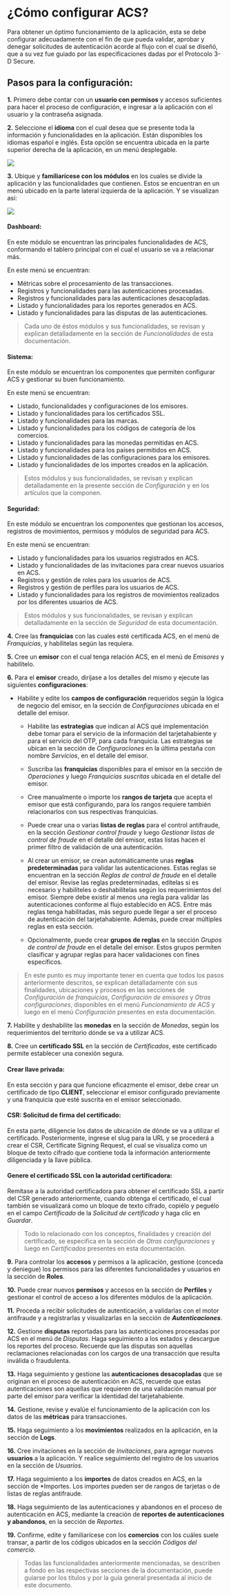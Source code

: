 # ¿Cómo configurar ACS?

Para obtener un óptimo funcionamiento de la aplicación, esta se debe configurar adecuadamente con el fin de que pueda validar, aprobar y denegar solicitudes de autenticación acorde al flujo con el cual se diseñó, que a su vez fue guiado por las especificaciones dadas por el Protocolo 3-D Secure.

## Pasos para la configuración:

**1.** Primero debe contar con un **usuario con permisos** y accesos suficientes para hacer el proceso de configuración, e ingresar a la aplicación con el usuario y la contraseña asignada.

**2.** Seleccione el **idioma** con el cual desea que se presente toda la información y funcionalidades en la aplicación. Están disponibles los idiomas español e inglés. Esta opción se encuentra ubicada en la parte superior derecha de la aplicación, en un menú desplegable.

![](https://wiki.placetopay.com/images/3/34/Language-configuration.png)

**3.** Ubique y **familiarícese con los módulos** en los cuales se divide la aplicación y las funcionalidades que contienen. Estos se encuentran en un menú ubicado en la parte lateral izquierda de la aplicación. Y se visualizan así:

![](https://wiki.placetopay.com/images/f/f5/Lateral-menu-options.png)

#### Dashboard:
En este módulo se encuentran las principales funcionalidades de ACS, conformando el tablero principal con el cual el usuario se va a relacionar más.

  En este menú se encuentran:

  - Métricas sobre el procesamiento de las transacciones.
  - Registros y funcionalidades para las autenticaciones procesadas.
  - Registros y funcionalidades para las autenticaciones desacopladas.
  - Listado y funcionalidades para los reportes generados en ACS.
  - Listado y funcionalidades para las disputas de las autenticaciones.


> Cada uno de éstos módulos y sus funcionalidades, se revisan y explican detalladamente en la sección de *Funcionalidades* de esta documentación.

#### Sistema:
En este módulo se encuentran los componentes que permiten configurar ACS y gestionar su buen funcionamiento. 

  En este menú se encuentran:

  - Listado, funcionalidades y configuraciones de los emisores.
  - Listado y funcionalidades para los certificados SSL.
  - Listado y funcionalidades para las marcas.
  - Listado y funcionalidades para los códigos de categoría de los comercios.
  - Listado y funcionalidades para las monedas permitidas en ACS.
  - Listado y funcionalidades para los países permitidos en ACS.
  - Listado y funcionalidades de las configuraciones para los emisores.
  - Listado y funcionalidades de los importes creados en la aplicación.

> Estos módulos y sus funcionalidades, se revisan y explican detalladamente en la presente sección de *Configuración*  y en los artículos que la componen.

#### Seguridad:
En este módulo se encuentran los componentes que gestionan los accesos, registros de movimientos, permisos y módulos de seguridad para ACS.

  En este menú se encuentran:
   - Listado y funcionalidades para los usuarios registrados en ACS.
  - Listado y funcionalidades de las invitaciones para crear nuevos usuarios en ACS.
   - Registros y gestión de roles para los usuarios de ACS.
   - Registros y gestión de perfiles para los usuarios de ACS.
   - Listado y funcionalidades para los registros de movimientos realizados por los diferentes usuarios de ACS.

 > Estos módulos y sus funcionalidades, se revisan y explican detalladamente en la sección de *Seguridad* de esta documentación.

**4.** Cree las **franquicias** con las cuales esté certificada ACS, en el menú de *Franquicias*, y habílitelas según las requiera.

**5.** Cree un **emisor** con el cual tenga relación ACS, en el menú de *Emisores* y habilítelo.

**6.** Para el **emisor** creado, diríjase a los detalles del mismo y ejecute las siguientes **configuraciones**:
 
  - Habilite y edite los **campos de configuración** requeridos según la lógica de negocio del emisor, en la sección de *Configuraciones* ubicada en el detalle del emisor.
    
    - Habilite las **estrategias** que indican al ACS qué implementación debe tomar para el servicio de la información del tarjetahabiente y para el servicio del OTP, para cada franquicia. Las estrategias se ubican en la sección de *Configuraciones* en la última pestaña con nombre *Servicios*, en el detalle del emisor.

    - Suscriba las **franquicias** disponibles para el emisor en la sección de *Operaciones* y luego *Franquicias suscritas* ubicada en el detalle del emisor.

    - Cree manualmente o importe los **rangos de tarjeta** que acepta el emisor que está configurando, para los rangos requiere también relacionarlos con sus respectivas franquicias.

    - Puede crear una o varias **listas de reglas** para el control antifraude, en la sección *Gestionar control fraude* y luego *Gestionar listas de control de fraude* en el detalle del emisor, estas listas hacen el primer filtro de validación de una autenticación.

    - Al crear un emisor, se crean automáticamente unas **reglas predeterminadas** para validar las autenticaciones. Estas reglas se encuentran en la sección *Reglas de control de fraude* en el detalle del emisor. Revise las reglas predeterminadas, edítelas si es necesario y habilíteles o deshabilítelas según los requerimientos del emisor. Siempre debe existir al menos una regla para validar las autenticaciones conforme al flujo establecido en ACS. Entre más reglas tenga habilitadas, más seguro puede llegar a ser el proceso de autenticación del tarjetahabiente. Además, puede crear múltiples reglas en esta sección.

    - Opcionalmente, puede crear **grupos de reglas** en la sección *Grupos de control de fraude* en el detalle del emisor. Estos grupos permiten clasificar y agrupar reglas para hacer validaciones con fines específicos.

> En este punto es muy importante tener en cuenta que todos los pasos anteriormente descritos, se explican detalladamente con sus finalidades, ubicaciones y procesos en las secciones de *Configuración de franquicias*, *Configuración de emisores* y *Otras configuraciones*, disponibles en el menú *Funcionamiento de ACS* y luego en el menú *Configuración* presentes en esta documentación.

**7.** Habilite y deshabilite las **monedas** en la sección de *Monedas*, según los requerimientos del territorio dónde se va a utilizar ACS.

**8.** Cree un **certificado SSL** en la sección de *Certificados*, este certificado permite establecer una conexión segura.

  #### Crear llave privada: 
  En esta sección y para que funcione eficazmente el emisor, debe crear un certificado de tipo **CLIENT**, seleccionar el emisor configurado previamente y una franquicia que esté suscrita en el emisor seleccionado. 

  #### CSR: Solicitud de firma del certificado:
  En esta parte, diligencie los datos de ubicación de dónde se va a utilizar el certificado. Posteriormente, ingrese el slug para la URL y se procederá a crear el CSR, Certificate Signing Request, el cual se visualiza como un bloque de texto cifrado que contiene toda la información anteriormente diligenciada y la llave pública.

  #### Genere el certificado SSL con la autoridad certificadora:
  Remítase a la autoridad certificadora para obtener el certificado SSL a partir del CSR generado anteriormente, cuando obtenga el certificado, el cual también se visualizará como un bloque de texto cifrado, copiélo y peguélo en el campo *Certificado* de la *Solicitud de certificado* y haga clic en *Guardar*.
  
  > Todo lo relacionado con los conceptos, finalidades y creación del certificado, se especifica en la sección de *Otras configuraciones* y luego en *Certificados* presentes en esta documentación.

**9.** Para controlar los **accesos** y permisos a la aplicación, gestione (conceda y deniegue) los permisos para las diferentes funcionalidades y usuarios en la sección de **Roles**.

**10.** Puede crear nuevos **permisos** y accesos en la sección de **Perfiles** y gestionar el control de acceso a los diferentes módulos de la aplicación.

**11.** Proceda a recibir solicitudes de autenticación, a validarlas con el motor antifraude y a registrarlas y visualizarlas en la sección de ***Autenticaciones***.

**12.** Gestione **disputas** reportadas para las autenticaciones procesadas por ACS en el menú de *Disputas*. Haga seguimiento a los estados y descargue los reportes del proceso. Recuerde que las disputas son aquellas reclamaciones relacionadas con los cargos de una transacción que resulta inválida o fraudulenta.

**13.** Haga seguimiento y gestione las **autenticaciones desacopladas** que se originan en el proceso de autenticación en ACS, recuerde que estas autenticaciones son aquellas que requieren de una validación manual por parte del emisor para verificar la identidad del tarjetahabiente.

**14.** Gestione, revise y evalúe el funcionamiento de la aplicación con los datos de las **métricas** para transacciones.

**15.** Haga seguimiento a los **movimientos** realizados en la aplicación, en la sección de **Logs**.

**16.** Cree invitaciones en la sección de *Invitaciones*, para agregar nuevos **usuarios** a la aplicación. Y realice seguimiento del registro de los usuarios en la sección de *Usuarios*.

**17.** Haga seguimiento a los **importes** de datos creados en ACS, en la sección de *Importes. Los importes pueden ser de rangos de tarjetas o de listas de reglas antifraude.

**18.** Haga seguimiento de las autenticaciones y abandonos en el proceso de autenticación en ACS, mediante la creación de **reportes de autenticaciones y abandonos**, en la sección de *Reportes*.

**19.** Confirme, edite y familiarícese con los **comercios** con los cuáles suele transar, a partir de los códigos ubicados en la sección *Códigos del comercio*.

> Todas las funcionalidades anteriormente mencionadas, se describen a fondo en las respectivas secciones de la documentación, puede guiarse por los títulos y por la guía general presentada al inicio de este documento.

